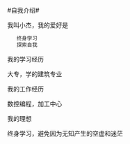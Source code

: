 #自我介绍#

我叫小杰，我的爱好是
```javascript
   终身学习
   探索自我
 ```
 我的学习经历

   大专，学的建筑专业
   
 我的工作经历
 
   数控编程，加工中心
 
 我的理想

   终身学习，避免因为无知产生的空虚和迷茫
